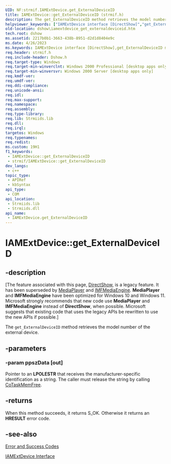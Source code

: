 ```yaml
---
UID: NF:strmif.IAMExtDevice.get_ExternalDeviceID
title: IAMExtDevice::get_ExternalDeviceID (strmif.h)
description: The get_ExternalDeviceID method retrieves the model number of the external device.
helpviewer_keywords: ["IAMExtDevice interface [DirectShow]","get_ExternalDeviceID method","IAMExtDevice.get_ExternalDeviceID","IAMExtDevice::get_ExternalDeviceID","IAMExtDeviceget_ExternalDeviceID","dshow.iamextdevice_get_externaldeviceid","get_ExternalDeviceID","get_ExternalDeviceID method [DirectShow]","get_ExternalDeviceID method [DirectShow]","IAMExtDevice interface","strmif/IAMExtDevice::get_ExternalDeviceID"]
old-location: dshow\iamextdevice_get_externaldeviceid.htm
tech.root: dshow
ms.assetid: 2217b0b1-3663-438b-8951-d2d1d8404e9c
ms.date: 4/26/2023
ms.keywords: IAMExtDevice interface [DirectShow],get_ExternalDeviceID method, IAMExtDevice.get_ExternalDeviceID, IAMExtDevice::get_ExternalDeviceID, IAMExtDeviceget_ExternalDeviceID, dshow.iamextdevice_get_externaldeviceid, get_ExternalDeviceID, get_ExternalDeviceID method [DirectShow], get_ExternalDeviceID method [DirectShow],IAMExtDevice interface, strmif/IAMExtDevice::get_ExternalDeviceID
req.header: strmif.h
req.include-header: Dshow.h
req.target-type: Windows
req.target-min-winverclnt: Windows 2000 Professional [desktop apps only]
req.target-min-winversvr: Windows 2000 Server [desktop apps only]
req.kmdf-ver: 
req.umdf-ver: 
req.ddi-compliance: 
req.unicode-ansi: 
req.idl: 
req.max-support: 
req.namespace: 
req.assembly: 
req.type-library: 
req.lib: Strmiids.lib
req.dll: 
req.irql: 
targetos: Windows
req.typenames: 
req.redist: 
ms.custom: 19H1
f1_keywords:
 - IAMExtDevice::get_ExternalDeviceID
 - strmif/IAMExtDevice::get_ExternalDeviceID
dev_langs:
 - c++
topic_type:
 - APIRef
 - kbSyntax
api_type:
 - COM
api_location:
 - Strmiids.lib
 - Strmiids.dll
api_name:
 - IAMExtDevice.get_ExternalDeviceID
---
```


# IAMExtDevice::get_ExternalDeviceID


## -description

\[The feature associated with this page, [DirectShow](/windows/win32/directshow/directshow), is a legacy feature. It has been superseded by [MediaPlayer](/uwp/api/Windows.Media.Playback.MediaPlayer) and [IMFMediaEngine](/windows/win32/api/mfmediaengine/nn-mfmediaengine-imfmediaengine). **MediaPlayer** and **IMFMediaEngine** have been optimized for Windows 10 and Windows 11. Microsoft strongly recommends that new code use **MediaPlayer** and **IMFMediaEngine** instead of **DirectShow**, when possible. Microsoft suggests that existing code that uses the legacy APIs be rewritten to use the new APIs if possible.\]

The <code>get_ExternalDeviceID</code> method retrieves the model number of the external device.

## -parameters

### -param ppszData [out]

Pointer to an <b>LPOLESTR</b> that receives the manufacturer-specific identification as a string. The caller must release the string by calling <a href="/windows/desktop/api/combaseapi/nf-combaseapi-cotaskmemfree">CoTaskMemFree</a>.

## -returns

When this method succeeds, it returns S_OK. Otherwise it returns an <b>HRESULT</b> error code.

## -see-also

<a href="/windows/desktop/DirectShow/error-and-success-codes">Error and Success Codes</a>



<a href="/windows/desktop/api/strmif/nn-strmif-iamextdevice">IAMExtDevice Interface</a>